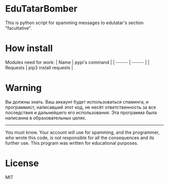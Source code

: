 # EduTatarBomber
This is python script for spamming messages to edutatar's section "facultative".

# How install
Modules need for work: 
| Name | pypi's command |
| ------ | ------ |
| Requests | pip3 install requests |

# Warning
Вы должны знать. 
Ваш аккаунт будет использоваться спаминга, и программист, написавший этот код, не несёт ответственность за все последствия и дальнейшего его использования. 
Эта программа была написанна в образовательных целях.
  
---
You must know. 
Your account will use for spamming, and the programmer, who wrote this code, is not responsible for all the consequences and its further use. 
This program was written for educational purposes.

# License 
MIT
